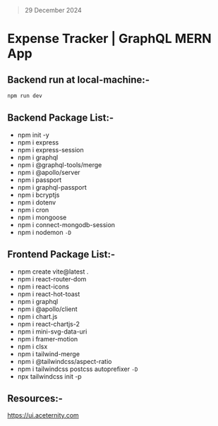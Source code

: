 > 29 December 2024

# Expense Tracker | GraphQL MERN App

## Backend run at local-machine:-

```js
npm run dev
```

## Backend Package List:-

* npm init -y
* npm i express
* npm i express-session
* npm i graphql
* npm i @graphql-tools/merge
* npm i @apollo/server
* npm i passport
* npm i graphql-passport
* npm i bcryptjs
* npm i dotenv
* npm i cron
* npm i mongoose
* npm i connect-mongodb-session
* npm i nodemon `-D`

## Frontend Package List:-

* npm create vite@latest .
* npm i react-router-dom
* npm i react-icons
* npm i react-hot-toast
* npm i graphql
* npm i @apollo/client
* npm i chart.js
* npm i react-chartjs-2
* npm i mini-svg-data-uri
* npm i framer-motion
* npm i clsx
* npm i tailwind-merge
* npm i @tailwindcss/aspect-ratio
* npm i tailwindcss postcss autoprefixer `-D`
* npx tailwindcss init -p

## Resources:-

<https://ui.aceternity.com>
